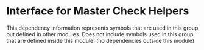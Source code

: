 
# Interface for Master Check Helpers
This dependency information represents symbols that are used in this group but defined in other modules.  Does not include symbols used in this group that are defined inside this module.
(no dependencies outside this module)
